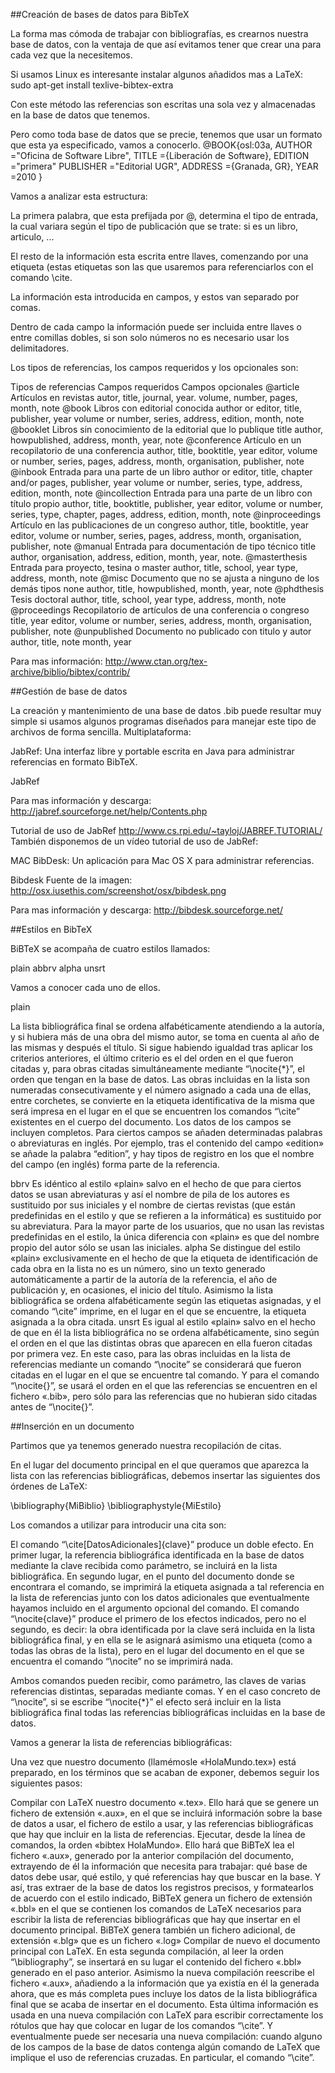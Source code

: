##Creación de bases de datos para BibTeX

La forma mas cómoda de trabajar con bibliografías, es crearnos nuestra base de datos, con la ventaja de que así evitamos tener que crear una para cada vez que la necesitemos.

Si usamos Linux es interesante instalar algunos añadidos mas a LaTeX: sudo apt-get install texlive-bibtex-extra

Con este método las referencias son escritas una sola vez y almacenadas en la base de datos que tenemos.

Pero como toda base de datos que se precie, tenemos que usar un formato que esta ya especificado, vamos a conocerlo. @BOOK{osl:03a, AUTHOR ="Oficina de Software Libre", TITLE ={Liberación de Software}, EDITION ="primera" PUBLISHER ="Editorial UGR", ADDRESS ={Granada, GR}, YEAR =2010 }

Vamos a analizar esta estructura:

La primera palabra, que esta prefijada por @, determina el tipo de entrada, la cual variara según el tipo de publicación que se trate: si es un libro, articulo, ...

El resto de la información esta escrita entre llaves, comenzando por una etiqueta (estas etiquetas son las que usaremos para referenciarlos con el comando \cite.

La información esta introducida en campos, y estos van separado por comas.

Dentro de cada campo la información puede ser incluida entre llaves o entre comillas dobles, si son solo números no es necesario usar los delimitadores.

Los tipos de referencias, los campos requeridos y los opcionales son:

Tipos de referencias Campos requeridos Campos opcionales @article Artículos en revistas autor, title, journal, year. volume, number, pages, month, note @book Libros con editorial conocida author or editor, title, publisher, year volume or number, series, address, edition, month, note @booklet Libros sin conocimiento de la editorial que lo publique title author, howpublished, address, month, year, note @conference Artículo en un recopilatorio de una conferencia author, title, booktitle, year editor, volume or number, series, pages, address, month, organisation, publisher, note @inbook Entrada para una parte de un libro author or editor, title, chapter and/or pages, publisher, year volume or number, series, type, address, edition, month, note @incollection Entrada para una parte de un libro con título propio author, title, booktitle, publisher, year editor, volume or number, series, type, chapter, pages, address, edition, month, note @inproceedings Artículo en las publicaciones de un congreso author, title, booktitle, year editor, volume or number, series, pages, address, month, organisation, publisher, note @manual Entrada para documentación de tipo técnico title author, organisation, address, edition, month, year, note. @masterthesis Entrada para proyecto, tesina o master author, title, school, year type, address, month, note @misc Documento que no se ajusta a ninguno de los demás tipos none author, title, howpublished, month, year, note @phdthesis Tesis doctoral author, title, school, year type, address, month, note @proceedings Recopilatorio de artículos de una conferencia o congreso title, year editor, volume or number, series, address, month, organisation, publisher, note @unpublished Documento no publicado con titulo y autor author, title, note month, year

Para mas información: http://www.ctan.org/tex-archive/biblio/bibtex/contrib/

##Gestión de base de datos

La creación y mantenimiento de una base de datos .bib puede resultar muy simple si usamos algunos programas diseñados para manejar este tipo de archivos de forma sencilla. Multiplataforma:

JabRef: Una interfaz libre y portable escrita en Java para administrar referencias en formato BibTeX.

JabRef

Para mas información y descarga: http://jabref.sourceforge.net/help/Contents.php

Tutorial de uso de JabRef http://www.cs.rpi.edu/~tayloj/JABREF.TUTORIAL/ También disponemos de un vídeo tutorial de uso de JabRef:

MAC BibDesk: Un aplicación para Mac OS X para administrar referencias.

Bibdesk Fuente de la imagen: http://osx.iusethis.com/screenshot/osx/bibdesk.png

Para mas información y descarga: http://bibdesk.sourceforge.net/

##Estilos en BibTeX

BiBTeX se acompaña de cuatro estilos llamados:

plain
abbrv
alpha
unsrt

Vamos a conocer cada uno de ellos.

plain

La lista bibliográfica final se ordena alfabéticamente atendiendo a la autoría, y si hubiera más de una obra del mismo autor, se toma en cuenta al año de las mismas y después el título. Si sigue habiendo igualdad tras aplicar los criterios anteriores, el último criterio es el del orden en el que fueron citadas y, para obras citadas simultáneamente mediante “\nocite{*}”, el orden que tengan en la base de datos.
Las obras incluidas en la lista son numeradas consecutivamente y el número asignado a cada una de ellas, entre corchetes, se convierte en la etiqueta identificativa de la misma que será impresa en el lugar en el que se encuentren los comandos “\cite” existentes en el cuerpo del documento.
Los datos de los campos se incluyen completos.
Para ciertos campos se añaden determinadas palabras o abreviaturas en inglés. Por ejemplo, tras el contenido del campo «edition» se añade la palabra “edition”, y hay tipos de registro en los que el nombre del campo (en inglés) forma parte de la referencia.

bbrv Es idéntico al estilo «plain» salvo en el hecho de que para ciertos datos se usan abreviaturas y así el nombre de pila de los autores es sustituido por sus iniciales y el nombre de ciertas revistas (que están predefinidas en el estilo y que se refieren a la informática) es sustituido por su abreviatura. Para la mayor parte de los usuarios, que no usan las revistas predefinidas en el estilo, la única diferencia con «plain» es que del nombre propio del autor sólo se usan las iniciales. alpha Se distingue del estilo «plain» exclusivamente en el hecho de que la etiqueta de identificación de cada obra en la lista no es un número, sino un texto generado automáticamente a partir de la autoría de la referencia, el año de publicación y, en ocasiones, el inicio del título. Asimismo la lista bibliográfica se ordena alfabéticamente según las etiquetas asignadas, y el comando “\cite” imprime, en el lugar en el que se encuentre, la etiqueta asignada a la obra citada. unsrt Es igual al estilo «plain» salvo en el hecho de que en él la lista bibliográfica no se ordena alfabéticamente, sino según el orden en el que las distintas obras que aparecen en ella fueron citadas por primera vez. En este caso, para las obras incluidas en la lista de referencias mediante un comando “\nocite” se considerará que fueron citadas en el lugar en el que se encuentre tal comando. Y para el comando “\nocite{}”, se usará el orden en el que las referencias se encuentren en el fichero «.bib», pero sólo para las referencias que no hubieran sido citadas antes de “\nocite{}”.

##Inserción en un documento

Partimos que ya tenemos generado nuestra recopilación de citas.

En el lugar del documento principal en el que queramos que aparezca la lista con las referencias bibliográficas, debemos insertar las siguientes dos órdenes de LaTeX:

\bibliography{MiBiblio} \bibliographystyle{MiEstilo}

Los comandos a utilizar para introducir una cita son:

El comando “\cite[DatosAdicionales]{clave}” produce un doble efecto. En primer lugar, la referencia bibliográfica identificada en la base de datos mediante la clave recibida como parámetro, se incluirá en la lista bibliográfica. En segundo lugar, en el punto del documento donde se encontrara el comando, se imprimirá la etiqueta asignada a tal referencia en la lista de referencias junto con los datos adicionales que eventualmente hayamos incluido en el argumento opcional del comando.
El comando “\nocite{clave}” produce el primero de los efectos indicados, pero no el segundo, es decir: la obra identificada por la clave será incluida en la lista bibliográfica final, y en ella se le asignará asimismo una etiqueta (como a todas las obras de la lista), pero en el lugar del documento en el que se encuentra el comando “\nocite” no se imprimirá nada.

Ambos comandos pueden recibir, como parámetro, las claves de varias referencias distintas, separadas mediante comas. Y en el caso concreto de “\nocite”, si se escribe “\nocite{*}” el efecto será incluir en la lista bibliográfica final todas las referencias bibliográficas incluidas en la base de datos.

Vamos a generar la lista de referencias bibliográficas:

Una vez que nuestro documento (llamémosle «HolaMundo.tex») está preparado, en los términos que se acaban de exponer, debemos seguir los siguientes pasos:

Compilar con LaTeX nuestro documento «.tex». Ello hará que se genere un fichero de extensión «.aux», en el que se incluirá información sobre la base de datos a usar, el fichero de estilo a usar, y las referencias bibliográficas que hay que incluir en la lista de referencias.
Ejecutar, desde la línea de comandos, la orden «bibtex HolaMundo». Ello hará que BiBTeX lea el fichero «.aux», generado por la anterior compilación del documento, extrayendo de él la información que necesita para trabajar: qué base de datos debe usar, qué estilo, y qué referencias hay que buscar en la base.
Y así, tras extraer de la base de datos los registros precisos, y formatearlos de acuerdo con el estilo indicado, BiBTeX genera un fichero de extensión «.bbl» en el que se contienen los comandos de LaTeX necesarios para escribir la lista de referencias bibliográficas que hay que insertar en el documento principal.
BiBTeX genera también un fichero adicional, de extensión «.blg» que es un fichero «.log»
Compilar de nuevo el documento principal con LaTeX. En esta segunda compilación, al leer la orden “\bibliography”, se insertará en su lugar el contenido del fichero «.bbl» generado en el paso anterior. Asimismo la nueva compilación reescribe el fichero «.aux», añadiendo a la información que ya existía en él la generada ahora, que es más completa pues incluye los datos de la lista bibliográfica final que se acaba de insertar en el documento.
Esta última información es usada en una nueva compilación con LaTeX para escribir correctamente los rótulos que hay que colocar en lugar de los comandos “\cite”. Y eventualmente puede ser necesaria una nueva compilación: cuando alguno de los campos de la base de datos contenga algún comando de LaTeX que implique el uso de referencias cruzadas. En particular, el comando “\cite”.

